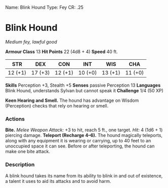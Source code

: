Name: Blink Hound
Type: Fey
CR: .25

# Blink Hound
_Medium fey, lawful good_

**Armour Class** 13
**Hit Points** 22 (4d8 + 4)
**Speed** 40 ft.

| STR     | DEX     | CON     | INT     | WIS     | CHA     |
|---------|---------|---------|---------|---------|---------|
| 12 (+1) | 17 (+3) | 12 (+1) | 10 (+0) | 13 (+1) | 11 (+0) |

**Skills** Perception +3, Stealth +5
**Senses** passive Perception 13
**Languages** Blink Hound, understands Sylvan but cannot speak it
**Challenge** 1/4 (50 XP)

**Keen Hearing and Smell.** The hound has advantage on Wisdom (Perception) checks that rely on hearing or smell.

### Actions
**Bite.** _Melee Weapon Attack:_ +3 to hit, reach 5 ft., one target. _Hit:_ 4 (1d6 + 1) piercing damage.
**Teleport (Recharge 4–6).** The hound magically teleports, along with any equipment it is wearing or carrying, up to 40 feet to an unoccupied space it can see. Before or after teleporting, the hound can make one bite attack.

### Description
A blink hound takes its name from its ability to blink in and out of existence, a talent it uses to aid its attacks and to avoid harm.